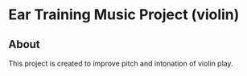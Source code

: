 # Ear Training Music Project (violin)

## About

This project is created to improve pitch and intonation of violin play. 